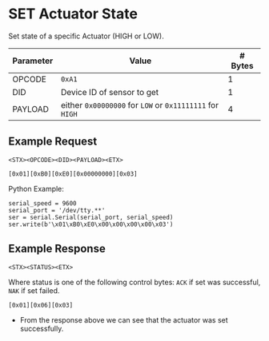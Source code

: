 # SET Actuator State

Set state of a specific Actuator (HIGH or LOW).

| Parameter | Value | # Bytes |
|-----------|-------|-------|
| OPCODE | `0xA1` | 1 |
| DID | Device ID of sensor to get | 1 |
| PAYLOAD | either `0x00000000` for `LOW` or `0x11111111` for `HIGH` | 4 |

## Example Request

```
<STX><OPCODE><DID><PAYLOAD><ETX>
```

```
[0x01][0xB0][0xE0][0x00000000][0x03]
```

Python Example:

```
serial_speed = 9600
serial_port = '/dev/tty.**'
ser = serial.Serial(serial_port, serial_speed)
ser.write(b'\x01\xB0\xE0\x00\x00\x00\x00\x03')
```

## Example Response

```
<STX><STATUS><ETX>
```

Where status is one of the following control bytes: `ACK` if set was successful, `NAK` if set failed.

```
[0x01][0x06][0x03]
```

* From the response above we can see that the actuator was set successfully.